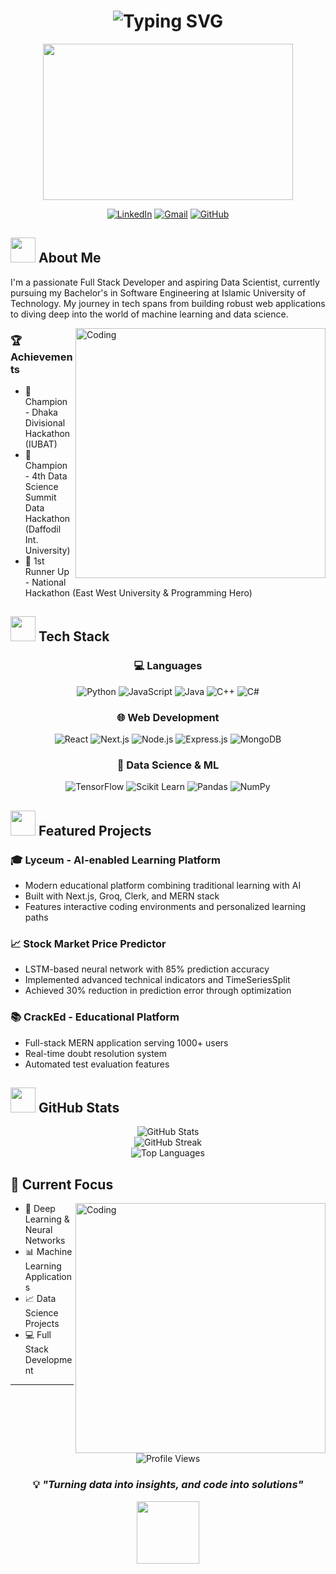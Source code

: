# <div align="center">![Typing SVG](https://readme-typing-svg.herokuapp.com?font=Fira+Code&weight=500&size=40&pause=1000&color=6A5ACD&center=true&vCenter=true&random=false&width=600&height=100&lines=Hi+%F0%9F%91%8B+I'm+Tasnim+Ashraf;Full+Stack+Web+Developer)</div>

<div align="center">
  <img src="https://media.giphy.com/media/qgQUggAC3Pfv687qPC/giphy.gif" width="400" height="250"/>
</div>

<div align="center">
  
[![LinkedIn](https://img.shields.io/badge/LinkedIn-0077B5?style=for-the-badge&logo=linkedin&logoColor=white)](https://www.linkedin.com/in/tasnim1834/)
[![Gmail](https://img.shields.io/badge/Gmail-D14836?style=for-the-badge&logo=gmail&logoColor=white)](mailto:tasnim.iterator34@gmail.com)
[![GitHub](https://img.shields.io/badge/GitHub-100000?style=for-the-badge&logo=github&logoColor=white)](https://github.com/codenim34)

</div>

## <img src="https://media.giphy.com/media/WUlplcMpOCEmTGBtBW/giphy.gif" width="40"> About Me
I'm a passionate Full Stack Developer and aspiring Data Scientist, currently pursuing my Bachelor's in Software Engineering at Islamic University of Technology. My journey in tech spans from building robust web applications to diving deep into the world of machine learning and data science.

<img align="right" alt="Coding" width="400" src="https://media.giphy.com/media/v1.Y2lkPTc5MGI3NjExcDI5Y2k2bWF1ZWx1ZHYyOWprNzF1bWF6Y2t0MXd0ZmxqZW9wYmptbiZlcD12MV9pbnRlcm5hbF9naWZfYnlfaWQmY3Q9Zw/f3iwJFOVOwuy7K6FFw/giphy.gif">

### 🏆 Achievements
- 🥇 Champion - Dhaka Divisional Hackathon (IUBAT)
- 🥇 Champion - 4th Data Science Summit Data Hackathon (Daffodil Int. University)
- 🥈 1st Runner Up - National Hackathon (East West University & Programming Hero)

## <img src="https://media.giphy.com/media/QssGEmpkyEOhBCb7e1/giphy.gif" width="40"> Tech Stack

<div align="center">

### 💻 Languages
![Python](https://img.shields.io/badge/Python-3776AB?style=for-the-badge&logo=python&logoColor=white)
![JavaScript](https://img.shields.io/badge/JavaScript-F7DF1E?style=for-the-badge&logo=javascript&logoColor=black)
![Java](https://img.shields.io/badge/Java-ED8B00?style=for-the-badge&logo=openjdk&logoColor=white)
![C++](https://img.shields.io/badge/C%2B%2B-00599C?style=for-the-badge&logo=c%2B%2B&logoColor=white)
![C#](https://img.shields.io/badge/C%23-239120?style=for-the-badge&logo=c-sharp&logoColor=white)

### 🌐 Web Development
![React](https://img.shields.io/badge/React-20232A?style=for-the-badge&logo=react&logoColor=61DAFB)
![Next.js](https://img.shields.io/badge/Next.js-000000?style=for-the-badge&logo=next.js&logoColor=white)
![Node.js](https://img.shields.io/badge/Node.js-43853D?style=for-the-badge&logo=node.js&logoColor=white)
![Express.js](https://img.shields.io/badge/Express.js-404D59?style=for-the-badge)
![MongoDB](https://img.shields.io/badge/MongoDB-4EA94B?style=for-the-badge&logo=mongodb&logoColor=white)

### 🤖 Data Science & ML
![TensorFlow](https://img.shields.io/badge/TensorFlow-FF6F00?style=for-the-badge&logo=tensorflow&logoColor=white)
![Scikit Learn](https://img.shields.io/badge/scikit_learn-F7931E?style=for-the-badge&logo=scikit-learn&logoColor=white)
![Pandas](https://img.shields.io/badge/Pandas-150458?style=for-the-badge&logo=pandas&logoColor=white)
![NumPy](https://img.shields.io/badge/Numpy-013243?style=for-the-badge&logo=numpy&logoColor=white)

</div>

## <img src="https://media.giphy.com/media/iY8CRBdQXODJSCERIr/giphy.gif" width="40"> Featured Projects

### 🎓 Lyceum - AI-enabled Learning Platform
- Modern educational platform combining traditional learning with AI
- Built with Next.js, Groq, Clerk, and MERN stack
- Features interactive coding environments and personalized learning paths

### 📈 Stock Market Price Predictor
- LSTM-based neural network with 85% prediction accuracy
- Implemented advanced technical indicators and TimeSeriesSplit
- Achieved 30% reduction in prediction error through optimization

### 📚 CrackEd - Educational Platform
- Full-stack MERN application serving 1000+ users
- Real-time doubt resolution system
- Automated test evaluation features

## <img src="https://media.giphy.com/media/W5eoZHPpUx9sapR0eu/giphy.gif" width="40"> GitHub Stats

<div align="center">
  <img src="https://github-readme-stats.vercel.app/api?username=codenim34&show_icons=true&theme=tokyonight" alt="GitHub Stats" />
</div>

<div align="center">
  <img src="https://github-readme-streak-stats.herokuapp.com/?user=codenim34&theme=tokyonight" alt="GitHub Streak" />
</div>

<div align="center">
  <img src="https://github-readme-stats.vercel.app/api/top-langs/?username=codenim34&layout=compact&theme=tokyonight" alt="Top Languages" />
</div>

## 🎯 Current Focus
<img align="right" alt="Coding" width="400" src="https://media.giphy.com/media/v1.Y2lkPTc5MGI3NjExcGprM2t5ZXd0bXF3NzBxbWJwOWRxcmRzZnJyZWxqZm1wbDN2NmczbiZlcD12MV9pbnRlcm5hbF9naWZfYnlfaWQmY3Q9Zw/RbDKaczqWovIugyJmW/giphy.gif">

- 🧠 Deep Learning & Neural Networks
- 📊 Machine Learning Applications
- 📈 Data Science Projects
- 💻 Full Stack Development

---

<div align="center">
  <img src="https://komarev.com/ghpvc/?username=codenim34&style=flat-square&color=blue" alt="Profile Views"/>
  
### 💡 *"Turning data into insights, and code into solutions"*

<img src="https://media.giphy.com/media/v1.Y2lkPTc5MGI3NjExYXJnOWd4NnBxaWRrOXg5Y2F6ZGJxdnJ4ZHhxMjE4NnFsNnBjMGR4dyZlcD12MV9pbnRlcm5hbF9naWZfYnlfaWQmY3Q9cw/M9gbBd9nbDrOTu1Mqx/giphy.gif" width="100"/>
</div>
